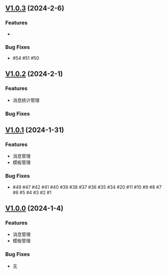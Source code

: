 ## [V1.0.3](https://github.com/imc-ux/ReportsMS/releases/tag/v1.0.3) (2024-2-6)

### Features

-

### Bug Fixes

- #54 #51 #50

## [V1.0.2](https://github.com/imc-ux/ReportsMS/releases/tag/v1.0.2) (2024-2-1)

### Features

- 消息统计管理

### Bug Fixes

## [V1.0.1](https://github.com/imc-ux/ReportsMS/releases/tag/v1.0.1) (2024-1-31)

### Features

- 消息管理
- 模板管理

### Bug Fixes

- #49 #47 #42 #41 #40 #39 #38 #37 #36 #35 #34 #20 #11 #10 #9 #8 #7 #6 #5 #4 #3 #2 #1

## [V1.0.0](https://github.com/imc-ux/ReportsMS/releases/tag/v1.0.0) (2024-1-4)

### Features

- 消息管理
- 模板管理

### Bug Fixes

- 无
